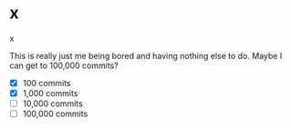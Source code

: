# x
x

This is really just me being bored and having nothing else to do. Maybe I can get to 100,000 commits?

- [x] 100 commits
- [x] 1,000 commits
- [ ] 10,000 commits
- [ ] 100,000 commits
